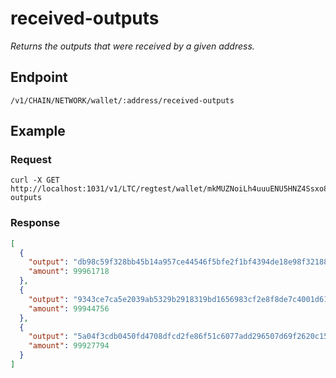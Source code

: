# received-outputs

_Returns the outputs that were received by a given address._

## Endpoint

`/v1/CHAIN/NETWORK/wallet/:address/received-outputs`

## Example

### Request

```shell
curl -X GET http://localhost:1031/v1/LTC/regtest/wallet/mkMUZNoiLh4uuuENU5HNZ4Ssxo8BqEQc5t/received-outputs
```

### Response

```json
[
  {
    "output": "db98c59f328bb45b14a957ce44546f5bfe2f1bf4394de18e98f32188e76082be:5",
    "amount": 99961718
  },
  {
    "output": "9343ce7ca5e2039ab5329b2918319bd1656983cf2e8f8de7c4001d61870d0eb8:3",
    "amount": 99944756
  },
  {
    "output": "5a04f3cdb0450fd4708dfcd2fe86f51c6077add296507d69f2620c15e94c8e89:3",
    "amount": 99927794
  }
]
```
